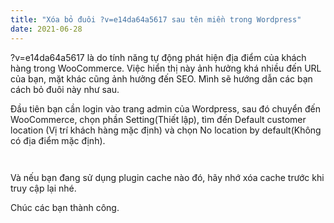 ```yaml
---
title: "Xóa bỏ đuôi ?v=e14da64a5617 sau tên miền trong Wordpress"
date: 2021-06-28
---
```


<!-- wp:paragraph -->
<p> ?v=e14da64a5617 là do tính năng tự động phát hiện địa điểm của khách hàng trong WooCommerce. Việc hiển thị này ảnh hưởng khá nhiều đến URL của bạn, mặt khác cũng ảnh hưởng đến SEO. Mình sẽ hướng dẫn các bạn cách bỏ đuôi này như sau.</p>
<!-- /wp:paragraph -->

<!-- wp:paragraph -->
<p>Đầu tiên bạn cần login vào trang admin của Wordpress, sau đó chuyển đến WooCommerce, chọn phần Setting(Thiết lập), tìm đến Default customer location (Vị trí khách hàng mặc định) và chọn No location by default(Không có địa điểm mặc định).</p>
<!-- /wp:paragraph -->

<!-- wp:image {"id":1859,"sizeSlug":"large"} -->
<figure class="wp-block-image size-large"><img src="http://thanhtam.works/wp-content/uploads/2020/03/duoiwordpress-1.png" alt="" class="wp-image-1859"/></figure>
<!-- /wp:image -->

<!-- wp:image {"id":1860,"sizeSlug":"large"} -->
<figure class="wp-block-image size-large"><img src="http://thanhtam.works/wp-content/uploads/2020/03/duoiwordpress-2.png" alt="" class="wp-image-1860"/></figure>
<!-- /wp:image -->

<!-- wp:paragraph -->
<p>Và nếu bạn đang sử dụng plugin cache nào đó, hãy nhớ xóa cache trước khi truy cập lại nhé.</p>
<!-- /wp:paragraph -->

<!-- wp:paragraph -->
<p>Chúc các bạn thành công.</p>
<!-- /wp:paragraph -->
